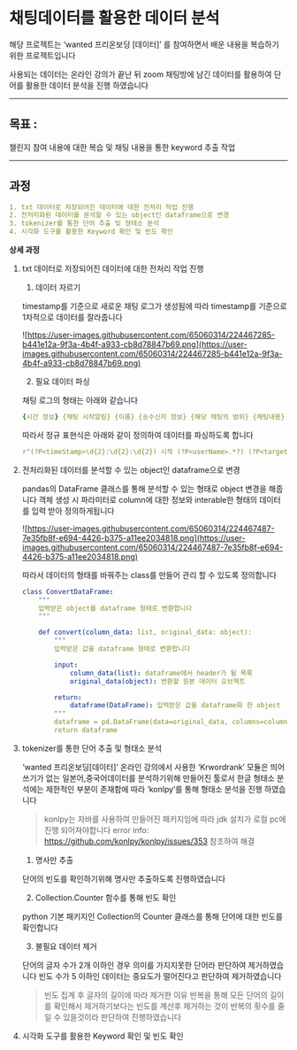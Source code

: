 # 채팅데이터를 활용한 데이터 분석

해당 프로젝트는 ‘wanted 프리온보딩 [데이터]’ 를 참여하면서 배운 내용을 복습하기 위한 프로젝트입니다 

사용되는 데이터는 온라인 강의가 끝난 뒤 zoom 채팅방에 남긴 데이터를 활용하여 단어를 활용한 데이터 분석을 진행 하였습니다

---

## 목표 :

챌린지 참여 내용에 대한 복습 및 채팅 내용을 통한 keyword 추출 작업

---

## 과정

```yaml
1. txt 데이터로 저장되어진 데이터에 대한 전처리 작업 진행
2. 전처리화된 데이터를 분석할 수 있는 object인 dataframe으로 변경
3. tokenizer를 통한 단어 추출 및 형태소 분석
4. 시각화 도구를 활용한 Keyword 확인 및 빈도 확인
```

**상세 과정**

1. txt 데이터로 저장되어진 데이터에 대한 전처리 작업 진행
    
    1) 데이터 자르기 
    
    timestamp를 기준으로 새로운 채팅 로그가 생성됨에 따라 timestamp를 기준으로 1차적으로 데이터를 잘라줍니다
    
    ![https://user-images.githubusercontent.com/65060314/224467285-b441e12a-9f3a-4b4f-a933-cb8d78847b69.png](https://user-images.githubusercontent.com/65060314/224467285-b441e12a-9f3a-4b4f-a933-cb8d78847b69.png)
    
    2) 필요 데이터 파싱
    
    채팅 로그의 형태는 아래와 같습니다
    
    ```yaml
    {시간 정보} {채팅 시작알림} {이름} {송수신자 정보} {해당 채팅의 범위} {채팅내용}
    ```
    
    따라서 정규 표현식은 아래와 같이 정의하여 데이터를 파싱하도록 합니다
    
    ```yaml
    r"(?P<timeStamp>\d{2}:\d{2}:\d{2}) 시작 (?P<userName>.*?) (?P<target>[송신자|수신자]+) (?P<targetRange>\w+):(?P<userChatData>[\W|\w]+)"
    ```
    
2. 전처리화된 데이터를 분석할 수 있는 object인 dataframe으로 변경
    
    pandas의 DataFrame 클래스를 통해 분석할 수 있는 형태로 object 변경을 해줍니다 객체 생성 시 파라미터로 column에 대한 정보와 interable한 형태의 데이터를 입력 받아 정의하게됩니다
    
    ![https://user-images.githubusercontent.com/65060314/224467487-7e35fb8f-e694-4426-b375-a11ee2034818.png](https://user-images.githubusercontent.com/65060314/224467487-7e35fb8f-e694-4426-b375-a11ee2034818.png)
    
    따라서 데이터의 형태를 바꿔주는 class를 만들어 관리 할 수 있도록 정의합니다
    
    ```yaml
    class ConvertDataFrame:
        """
        입력받은 object를 dataframe 형태로 변환합니다
        """
    
        def convert(column_data: list, original_data: object):
            """
            입력받은 값을 dataframe 형태로 변환합니다
    
            input:
                column_data(list): dataframe에서 header가 될 목록
                original_data(object): 변환할 원본 데이터 오브젝트
    
            return:
                dataframe(DataFrame): 입력받은 값을 dataframe화 한 object
            """
            dataframe = pd.DataFrame(data=original_data, columns=column_data)
            return dataframe
    ```
    
3. tokenizer를 통한 단어 추출 및 형태소 분석
    
    ‘wanted 프리온보딩[데이터]’ 온라인 강의에서 사용한 ‘Krwordrank’ 모듈은 띄어쓰기가 없는 일본어,중국어데이터를 분석하기위해 만들어진 툴로서 한글 형태소 분석에는 제한적인 부분이 존재함에 따라 ‘konlpy’를 통해 형태소 분석을 진행 하였습니다
    
    > konlpy는 자바를 사용하여 만들어진 패키지임에 따라 jdk 설치가 로컬 pc에 진행 되어져야합니다 
    error info: https://github.com/konlpy/konlpy/issues/353 참조하여 해결
    > 
    
    1) 명사만 추출
    
    단어의 빈도를 확인하기위해 명사만 추출하도록 진행하였습니다
    
    2) Collection.Counter 함수를 통해 빈도 확인
    
    python 기본 패키지인 Collection의 Counter 클래스를 통해 단어에 대한 빈도를 확인합니다
    
    3) 불필요 데이터 제거
    
    단어의 글자 수가 2개 이하인 경우 의미를 가지지못한 단어라 판단하여 제거하였습니다
    빈도 수가 5 이하인 데이터는 중요도가 떨어진다고 판단하여 제거하였습니다
    
    > 빈도 집계 후 글자의 길이에 따라 제거한 이유
    반복을 통해  모든 단어의 길이를 확인해서 제거하기보다는 빈도를 계산후 제거하는 것이 반복의 횟수를 줄일 수 있을것이라 판단하여 진행하였습니다
    > 
    
4. 시각화 도구를 활용한 Keyword 확인 및 빈도 확인